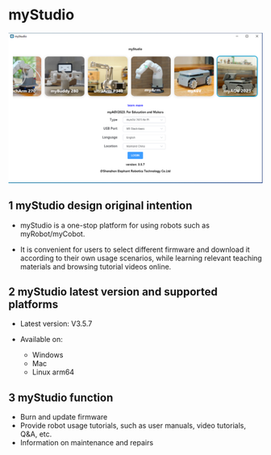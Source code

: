 # myStudio

<img src="../../../../resources/5-BasicApplication/5.2.2/img/agvpi/0.png" alt="basic" style="zoom:50%;" />



## 1 myStudio design original intention

- myStudio is a one-stop platform for using robots such as myRobot/myCobot.

- It is convenient for users to select different firmware and download it according to their own usage scenarios, while learning relevant teaching materials and browsing tutorial videos online.



## 2 myStudio latest version and supported platforms

- Latest version: V3.5.7

- Available on:

  - Windows
  -  Mac
  -  Linux arm64



## 3 myStudio function

- Burn and update firmware
- Provide robot usage tutorials, such as user manuals, video tutorials, Q&A, etc.
- Information on maintenance and repairs


